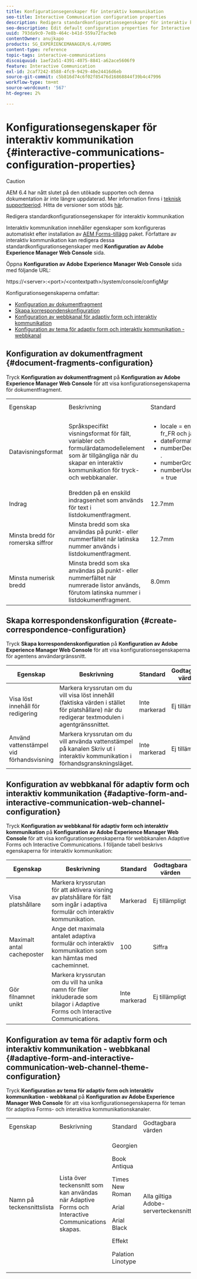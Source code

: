 ```yaml
---
title: Konfigurationsegenskaper för interaktiv kommunikation
seo-title: Interactive Communication configuration properties
description: Redigera standardkonfigurationsegenskaper för interaktiv kommunikation
seo-description: Edit default configuration properties for Interactive Communications
uuid: 793da9c0-7e8b-464c-b41d-559a72fac9eb
contentOwner: anujkapo
products: SG_EXPERIENCEMANAGER/6.4/FORMS
content-type: reference
topic-tags: interactive-communications
discoiquuid: 1aef2a51-4391-4075-8841-a62ace5606f9
feature: Interactive Communication
exl-id: 2caf7242-8588-4fc9-9429-40e24416d6eb
source-git-commit: c5b816d74c6f02f85476d16868844f39b4c47996
workflow-type: tm+mt
source-wordcount: '567'
ht-degree: 2%

---
```


# Konfigurationsegenskaper för interaktiv kommunikation {#interactive-communications-configuration-properties}

>[!CAUTION]
>
>AEM 6.4 har nått slutet på den utökade supporten och denna dokumentation är inte längre uppdaterad. Mer information finns i [teknisk supportperiod](https://helpx.adobe.com/support/programs/eol-matrix.html). Hitta de versioner som stöds [här](https://experienceleague.adobe.com/docs/).

Redigera standardkonfigurationsegenskaper för interaktiv kommunikation

Interaktiv kommunikation innehåller egenskaper som konfigureras automatiskt efter installation av [AEM Forms-tillägg](/help/forms/using/installing-configuring-aem-forms-osgi.md) paket. Författare av interaktiv kommunikation kan redigera dessa standardkonfigurationsegenskaper med **Konfiguration av Adobe Experience Manager Web Console** sida.

Öppna **Konfiguration av Adobe Experience Manager Web Console** sida med följande URL:

https://&lt;server>:&lt;port>/&lt;contextpath>/system/console/configMgr

Konfigurationsegenskaperna omfattar:

* [Konfiguration av dokumentfragment](#document-fragments-configuration)
* [Skapa korrespondenskonfiguration](#create-correspondence-configuration)
* [Konfiguration av webbkanal för adaptiv form och interaktiv kommunikation](#adaptive-form-and-interactive-communication-web-channel-configuration)
* [Konfiguration av tema för adaptiv form och interaktiv kommunikation - webbkanal](#adaptive-form-and-interactive-communication-web-channel-theme-configuration)

## Konfiguration av dokumentfragment {#document-fragments-configuration}

Tryck **Konfiguration av dokumentfragment** på **Konfiguration av Adobe Experience Manager Web Console** för att visa konfigurationsegenskaperna för dokumentfragment.

<table> 
 <tbody> 
  <tr> 
   <td>Egenskap</td> 
   <td>Beskrivning</td> 
   <td>Standard</td> 
   <td>Godtagbara värden</td> 
  </tr> 
  <tr> 
   <td>Datavisningsformat</td> 
   <td>Språkspecifikt visningsformat för fält, variabler och formulärdatamodellelement som är tillgängliga när du skapar en interaktiv kommunikation för tryck- och webbkanaler.</td> 
   <td> 
    <ul> 
     <li>locale = en_US, de_DE, fr_FR och ja_JP</li> 
     <li>dateFormat = dd-MM-yyy</li> 
     <li>numberDecimalSeparator = .</li> 
     <li>numberGroupSeparator = ,</li> 
     <li>numberUseGroupSeparator = true</li> 
    </ul> </td> 
   <td><p>—</p> </td> 
  </tr> 
  <tr> 
   <td>Indrag</td> 
   <td>Bredden på en enskild indragsenhet som används för text i listdokumentfragment.</td> 
   <td>12.7mm</td> 
   <td>Siffra</td> 
  </tr> 
  <tr> 
   <td>Minsta bredd för romerska siffror</td> 
   <td>Minsta bredd som ska användas på punkt- eller nummerfältet när latinska nummer används i listdokumentfragment. </td> 
   <td>12.7mm</td> 
   <td>Siffra</td> 
  </tr> 
  <tr> 
   <td>Minsta numerisk bredd</td> 
   <td>Minsta bredd som ska användas på punkt- eller nummerfältet när numrerade listor används, förutom latinska nummer i listdokumentfragment.</td> 
   <td>8.0mm</td> 
   <td>Siffra</td> 
  </tr> 
 </tbody> 
</table>

## Skapa korrespondenskonfiguration {#create-correspondence-configuration}

Tryck **Skapa korrespondenskonfiguration** på **Konfiguration av Adobe Experience Manager Web Console** för att visa konfigurationsegenskaperna för agentens användargränssnitt.

| Egenskap | Beskrivning | Standard | Godtagbara värden |
|---|---|---|---|
| Visa löst innehåll för redigering | Markera kryssrutan om du vill visa löst innehåll (faktiska värden i stället för platshållare) när du redigerar textmodulen i agentgränssnittet. | Inte markerad | Ej tillämpligt |
| Använd vattenstämpel vid förhandsvisning | Markera kryssrutan om du vill använda vattenstämpel på kanalen Skriv ut i interaktiv kommunikation i förhandsgranskningsläget. | Inte markerad | Ej tillämpligt |

## Konfiguration av webbkanal för adaptiv form och interaktiv kommunikation {#adaptive-form-and-interactive-communication-web-channel-configuration}

Tryck **Konfiguration av webbkanal för adaptiv form och interaktiv kommunikation** på **Konfiguration av Adobe Experience Manager Web Console** för att visa konfigurationsegenskaperna för webbkanalen Adaptive Forms och Interactive Communications. I följande tabell beskrivs egenskaperna för interaktiv kommunikation:

| Egenskap | Beskrivning | Standard | Godtagbara värden |
|---|---|---|---|
| Visa platshållare | Markera kryssrutan för att aktivera visning av platshållare för fält som ingår i adaptiva formulär och interaktiv kommunikation. | Markerad | Ej tillämpligt |
| Maximalt antal cacheposter | Ange det maximala antalet adaptiva formulär och interaktiv kommunikation som kan hämtas med cacheminnet. | 100 | Siffra |
| Gör filnamnet unikt | Markera kryssrutan om du vill ha unika namn för filer inkluderade som bilagor i Adaptive Forms och Interactive Communications. | Inte markerad | Ej tillämpligt |

## Konfiguration av tema för adaptiv form och interaktiv kommunikation - webbkanal {#adaptive-form-and-interactive-communication-web-channel-theme-configuration}

Tryck **Konfiguration av tema för adaptiv form och interaktiv kommunikation - webbkanal** på **Konfiguration av Adobe Experience Manager Web Console** för att visa konfigurationsegenskaperna för teman för adaptiva Forms- och interaktiva kommunikationskanaler.

<table> 
 <tbody> 
  <tr> 
   <td>Egenskap</td> 
   <td>Beskrivning</td> 
   <td>Standard</td> 
   <td>Godtagbara värden</td> 
  </tr> 
  <tr> 
   <td>Namn på teckensnittslista</td> 
   <td>Lista över teckensnitt som kan användas när Adaptive Forms och Interactive Communications skapas.</td> 
   <td><p>Georgien</p> <p>Book Antiqua</p> <p>Times New Roman</p> <p>Arial</p> <p>Arial Black</p> <p>Effekt</p> <p>Palation Linotype</p> </td> 
   <td>Alla giltiga Adobe-serverteckensnitt</td> 
  </tr> 
 </tbody> 
</table>
